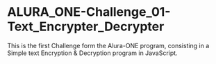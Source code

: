 # ALURA_ONE-Challenge_01-Text_Encrypter_Decrypter

This is the first Challenge form the Alura-ONE program, consisting in a Simple text Encryption & Decryption program in JavaScript.

